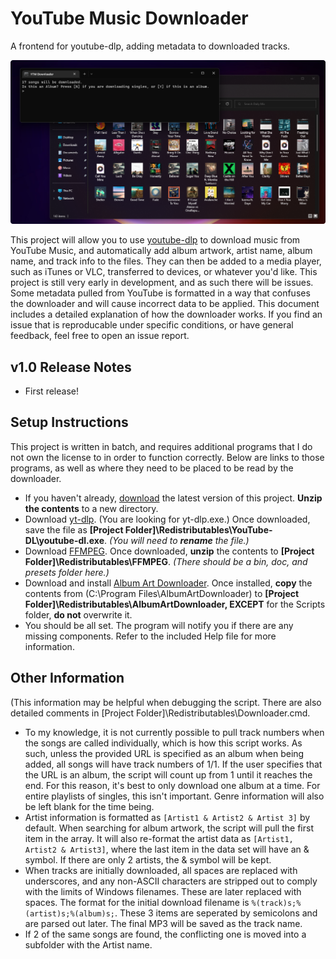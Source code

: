 # YouTube Music Downloader
A frontend for youtube-dlp, adding metadata to downloaded tracks.

<img src="https://raw.githubusercontent.com/Tech-How/YouTube-Music-Downloader/main/images/repo/readme/1.png"/>

This project will allow you to use [youtube-dlp](https://github.com/yt-dlp/yt-dlp) to download music from YouTube Music, and automatically add album artwork, artist name, album name, and track info to the files. They can then be added to a media player, such as iTunes or VLC, transferred to devices, or whatever you'd like. This project is still very early in development, and as such there will be issues. Some metadata pulled from YouTube is formatted in a way that confuses the downloader and will cause incorrect data to be applied. This document includes a detailed explanation of how the downloader works. If you find an issue that is reproducable under specific conditions, or have general feedback, feel free to open an issue report.

## v1.0 Release Notes
- First release!

## Setup Instructions
This project is written in batch, and requires additional programs that I do not own the license to in order to function correctly. Below are links to those programs, as well as where they need to be placed to be read by the downloader.
- If you haven't already, [download](https://github.com/Tech-How/YouTube-Music-Downloader/releases) the latest version of this project. **Unzip the contents** to a new directory.
- Download [yt-dlp](https://github.com/yt-dlp/yt-dlp/releases). (You are looking for yt-dlp.exe.) Once downloaded, save the file as **[Project Folder]\Redistributables\YouTube-DL\youtube-dl.exe**. _(You will need to **rename** the file.)_
- Download [FFMPEG](https://github.com/GyanD/codexffmpeg/releases/download/2021-02-07-git-a52b9464e4/ffmpeg-2021-02-07-git-a52b9464e4-full_build.zip). Once downloaded, **unzip** the contents to **[Project Folder]\Redistributables\FFMPEG**. _(There should be a bin, doc, and presets folder here.)_
- Download and install [Album Art Downloader](https://sourceforge.net/projects/album-art/). Once installed, **copy** the contents from (C:\Program Files\AlbumArtDownloader) to **[Project Folder]\Redistributables\AlbumArtDownloader, EXCEPT** for the Scripts folder, **do not** overwrite it.
- You should be all set. The program will notify you if there are any missing components. Refer to the included Help file for more information.

## Other Information
(This information may be helpful when debugging the script. There are also detailed comments in [Project Folder]\Redistributables\Downloader.cmd.
- To my knowledge, it is not currently possible to pull track numbers when the songs are called individually, which is how this script works. As such, unless the provided URL is specified as an album when being added, all songs will have track numbers of 1/1. If the user specifies that the URL is an album, the script will count up from 1 until it reaches the end. For this reason, it's best to only download one album at a time. For entire playlists of singles, this isn't important. Genre information will also be left blank for the time being.
- Artist information is formatted as `[Artist1 & Artist2 & Artist 3]` by default. When searching for album artwork, the script will pull the first item in the array. It will also re-format the artist data as `[Artist1, Artist2 & Artist3]`, where the last item in the data set will have an & symbol. If there are only 2 artists, the & symbol will be kept.
- When tracks are initially downloaded, all spaces are replaced with underscores, and any non-ASCII characters are stripped out to comply with the limits of Windows filenames. These are later replaced with spaces. The format for the initial download filename is `%(track)s;%(artist)s;%(album)s;`. These 3 items are seperated by semicolons and are parsed out later. The final MP3 will be saved as the track name.
- If 2 of the same songs are found, the conflicting one is moved into a subfolder with the Artist name.
